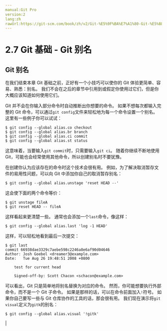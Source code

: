 ```yaml
---
manual:Git Pro
version:2
lang:zh
rawUrl:https://git-scm.com/book/zh/v2/Git-%E5%9F%BA%E7%A1%80-Git-%E5%88%AB%E5%90%8D
---
```



# 2.7 Git 基础 - Git 别名

## Git 别名<a name="r_git_aliases"></a>


在我们结束本章 Git 基础之前，正好有一个小技巧可以使你的 Git 体验更简单、容易、熟悉：别名。 我们不会在之后的章节中引用到或假定你使用过它们，但是你大概应该知道如何使用它们。




Git 并不会在你输入部分命令时自动推断出你想要的命令。 如果不想每次都输入完整的 Git 命令，可以通过`git config`文件来轻松地为每一个命令设置一个别名。 这里有一些例子你可以试试：



```
$ git config --global alias.co checkout
$ git config --global alias.br branch
$ git config --global alias.ci commit
$ git config --global alias.st status
```




这意味着，当要输入`git commit`时，只需要输入`git ci`。 随着你继续不断地使用 Git，可能也会经常使用其他命令，所以创建别名时不要犹豫。




在创建你认为应该存在的命令时这个技术会很有用。 例如，为了解决取消暂存文件的易用性问题，可以向 Git 中添加你自己的取消暂存别名：



```
$ git config --global alias.unstage 'reset HEAD --'
```




这会使下面的两个命令等价：



```
$ git unstage fileA
$ git reset HEAD -- fileA
```




这样看起来更清楚一些。 通常也会添加一个`last`命令，像这样：



```
$ git config --global alias.last 'log -1 HEAD'
```




这样，可以轻松地看到最后一次提交：



```
$ git last
commit 66938dae3329c7aebe598c2246a8e6af90d04646
Author: Josh Goebel <dreamer3@example.com>
Date:   Tue Aug 26 19:48:51 2008 +0800

    test for current head

    Signed-off-by: Scott Chacon <schacon@example.com>
```




可以看出，Git 只是简单地将别名替换为对应的命令。 然而，你可能想要执行外部命令，而不是一个 Git 子命令。 如果是那样的话，可以在命令前面加入`!`符号。 如果你自己要写一些与 Git 仓库协作的工具的话，那会很有用。 我们现在演示将`git visual`定义为`gitk`的别名：



```
$ git config --global alias.visual '!gitk'
```


|



